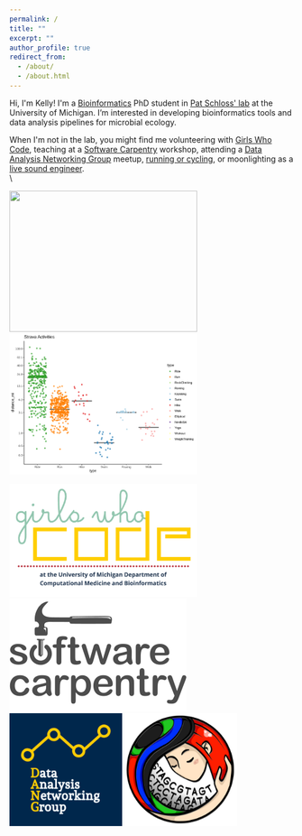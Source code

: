 ```yaml
---
permalink: /
title: ""
excerpt: ""
author_profile: true
redirect_from:
  - /about/
  - /about.html
---
```


Hi, I'm Kelly!
I'm a [Bioinformatics](https://medicine.umich.edu/dept/computational-medicine-bioinformatics) PhD student in
[Pat Schloss' lab](http://www.schlosslab.org/) at the University of Michigan.
I’m interested in developing bioinformatics tools and data analysis pipelines for microbial ecology.

When I'm not in the lab, you might find me volunteering with [Girls Who Code](http://umich.edu/~girlswc/),
teaching at a [Software Carpentry](https://umswc.github.io/) workshop,
attending a [Data Analysis Networking Group](https://um-dang.github.io) meetup,
[running or cycling](http://bit.ly/strava-kelly),
or moonlighting as a [live sound engineer](https://sovacool.dev/latex-cv/sound.pdf).    
\

<a href="https://github.com/kelly-sovacool"><img src="https://raw.githubusercontent.com/kelly-sovacool/meta-repo/master/figures/language_all_bytes_n7.png" height="250" width="333"></a> <a href="http://bit.ly/strava-kelly"><img src="https://raw.githubusercontent.com/kelly-sovacool/strava/master/figures/jitter_type_dist_log2.png" height="250" width="333"></a>

<a href="http://umich.edu/~girlswc/"><img src="/images/logo_GWC-DCMB.png" height="200" width="333" class="inline"></a> <a href="https://umswc.github.io/"><img src="/images/logo_SWC.svg" height="200" width="314" class="inline"></a> <a href="https://um-dang.github.io"><img src="/images/logo_DANG.png" height="200" width="200" class="inline"></a> <a href="http://www.schlosslab.org/"><img src="/images/logo_mothur.png" height="200" width="200" class="inline"></a>
